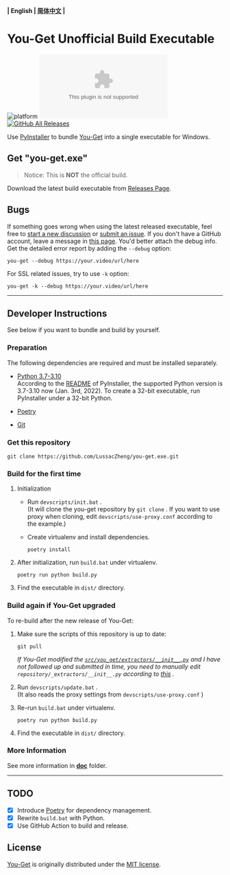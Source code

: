 **| English | [简体中文](README_cn.md) |**

# You-Get Unofficial Build Executable

![platform](https://img.shields.io/badge/platform-Windows-brightgreen?logo=windows)
![GitHub release](https://img.shields.io/github/v/release/LussacZheng/you-get.exe?include_prereleases&label=build)
[![GitHub All Releases](https://img.shields.io/github/downloads/LussacZheng/you-get.exe/total?color=green&logo=github)](https://github.com/LussacZheng/you-get.exe/releases)

Use [PyInstaller](https://github.com/pyinstaller/pyinstaller) to bundle [You-Get](https://github.com/soimort/you-get) into a single executable for Windows.

## Get "you-get.exe"

> Notice: This is **NOT** the official build.

Download the latest build executable from [Releases Page](https://github.com/LussacZheng/you-get.exe/releases).

## Bugs

If something goes wrong when using the latest released executable, feel free to [start a new discussion](https://github.com/LussacZheng/you-get.exe/discussions) or [submit an issue](https://github.com/LussacZheng/you-get.exe/issues). If you don't have a GitHub account, leave a message in [this page](https://blog.lussac.net/archives/315/). You'd better attach the debug info. Get the detailed error report by adding the `--debug` option:

```shell
you-get --debug https://your.video/url/here
```

For SSL related issues, try to use `-k` option:

```shell
you-get -k --debug https://your.video/url/here
```

---

## Developer Instructions

See below if you want to bundle and build by yourself.

### Preparation

The following dependencies are required and must be installed separately.

- [Python 3.7-3.10](https://www.python.org/downloads/windows/)  
   According to the [README](https://github.com/pyinstaller/pyinstaller#requirements-and-tested-platforms) of PyInstaller, the supported Python version is 3.7-3.10 now (Jan. 3rd, 2022). To create a 32-bit executable, run PyInstaller under a 32-bit Python.

- [Poetry](https://github.com/python-poetry/poetry#installation)

- [Git](https://git-scm.com/)

### Get this repository

```shell
git clone https://github.com/LussacZheng/you-get.exe.git
```

### Build for the first time

1. Initialization
    - Run `devscripts/init.bat` .  
     (It will clone the you-get repository by `git clone` . If you want to use proxy when cloning, edit `devscripts/use-proxy.conf` according to the example.)
    - Create virtualenv and install dependencies.
  
      ```shell
      poetry install
      ```

2. After initialization, run `build.bat` under virtualenv.

   ```shell
   poetry run python build.py
   ```

3. Find the executable in `dist/` directory.

### Build again if You-Get upgraded

To re-build after the new release of You-Get:

1. Make sure the scripts of this repository is up to date:

   ```shell
   git pull
   ```

   *If You-Get modified the [`src/you_get/extractors/__init__.py`](https://github.com/soimort/you-get/blob/develop/src/you_get/extractors/__init__.py) and I have not followed up and submitted in time, you need to manually edit `repository/_extractors/__init__.py` according to [this](https://github.com/LussacZheng/you-get.exe/blob/master/doc/PyInstaller-Options.md#%E7%89%B9%E6%AE%8A%E6%83%85%E5%86%B5) .*

2. Run `devscripts/update.bat` .  
   (It also reads the proxy settings from `devscripts/use-proxy.conf` )
3. Re-run `build.bat` under virtualenv.

   ```shell
   poetry run python build.py
   ```

4. Find the executable in `dist/` directory.

### More Information

See more information in [**doc**](https://github.com/LussacZheng/you-get.exe/tree/master/doc) folder.

---

## TODO

- [x] Introduce [Poetry](https://github.com/python-poetry/poetry) for dependency management.
- [x] Rewrite `build.bat` with Python.
- [x] Use GitHub Action to build and release.

## License

[You-Get](https://github.com/soimort/you-get) is originally distributed under the [MIT license](https://github.com/soimort/you-get/blob/develop/LICENSE.txt).
